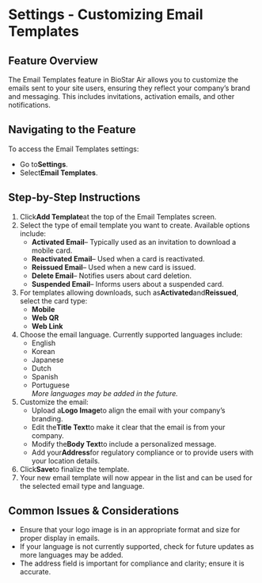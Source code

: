 # Settings - Customizing Email Templates

## Feature Overview

The Email Templates feature in BioStar Air allows you to customize the emails sent to your site users, ensuring they reflect your company’s brand and messaging. This includes invitations, activation emails, and other notifications.

## Navigating to the Feature

To access the Email Templates settings:

* Go to**Settings**.
* Select**Email Templates**.

## Step-by-Step Instructions

1. Click**Add Template**at the top of the Email Templates screen.
2. Select the type of email template you want to create. Available options include:
   * **Activated Email**– Typically used as an invitation to download a mobile card.
   * **Reactivated Email**– Used when a card is reactivated.
   * **Reissued Email**– Used when a new card is issued.
   * **Delete Email**– Notifies users about card deletion.
   * **Suspended Email**– Informs users about a suspended card.
3. For templates allowing downloads, such as**Activated**and**Reissued**, select the card type:
   * **Mobile**
   * **Web QR**
   * **Web Link**
4. Choose the email language. Currently supported languages include:
   * English
   * Korean
   * Japanese
   * Dutch
   * Spanish
   * Portuguese\
     *More languages may be added in the future.*
5. Customize the email:
   * Upload a**Logo Image**to align the email with your company’s branding.
   * Edit the**Title Text**to make it clear that the email is from your company.
   * Modify the**Body Text**to include a personalized message.
   * Add your**Address**for regulatory compliance or to provide users with your location details.
6. Click**Save**to finalize the template.
7. Your new email template will now appear in the list and can be used for the selected email type and language.

## Common Issues & Considerations

* Ensure that your logo image is in an appropriate format and size for proper display in emails.
* If your language is not currently supported, check for future updates as more languages may be added.
* The address field is important for compliance and clarity; ensure it is accurate.

